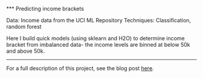 
*** Predicting income brackets

Data: Income data from the UCI ML Repository
Techniques: Classification, random forest

Here I build quick models (using sklearn and H2O) to determine income bracket from imbalanced data- the income levels are binned at below 50k and above 50k.

---

For a full description of this project, see the blog post [here](https://joomik.github.io/incomebrackets/).